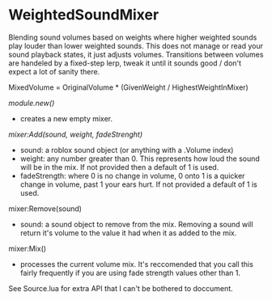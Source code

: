 # WeightedSoundMixer
Blending sound volumes based on weights where higher weighted sounds play louder than lower weighted sounds. This does not manage or read your sound playback states, it just adjusts volumes. Transitions between volumes are handeled by a fixed-step lerp, tweak it until it sounds good / don't expect a lot of sanity there.

MixedVolume = OriginalVolume * (GivenWeight / HighestWeightInMixer)

*module.new()*
 - creates a new empty mixer.

*mixer:Add(sound, weight, fadeStrenght)*
 - sound: a roblox sound object (or anything with a .Volume index)
 - weight: any number greater than 0. This represents how loud the sound will be in the mix. If not provided then a default of 1 is used.
 - fadeStrength: where 0 is no change in volume, 0 onto 1 is a quicker change in volume, past 1 your ears hurt. If not provided a default of 1 is used.

mixer:Remove(sound)
 - sound: a sound object to remove from the mix. Removing a sound will return it's volume to the value it had when it as added to the mix.

mixer:Mix()
 - processes the current volume mix. It's reccomended that you call this fairly frequently if you are using fade strength values other than 1.

See Source.lua for extra API that I can't be bothered to doccument.
